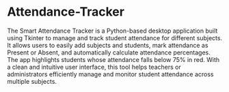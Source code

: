 # Attendance-Tracker
The Smart Attendance Tracker is a Python-based desktop application built using Tkinter to manage and track student attendance for different subjects. It allows users to easily add subjects and students, mark attendance as Present or Absent, and automatically calculate attendance percentages. The app highlights students whose attendance falls below 75% in red. With a clean and intuitive user interface, this tool helps teachers or administrators efficiently manage and monitor student attendance across multiple subjects.
